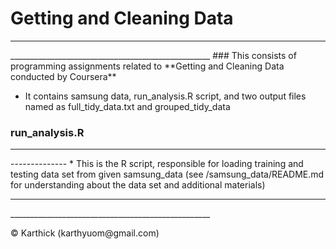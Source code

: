 <h1>Getting and Cleaning Data</h1>
<hr>__________________________________________________</hr>
### This consists of programming assignments related to **Getting and Cleaning Data conducted by Coursera**

* It contains samsung data, run_analysis.R script, and two output files named as full_tidy_data.txt and grouped_tidy_data
### run_analysis.R 
<hr>--------------</hr>
* This is the R script, responsible for loading training and testing data set from given samsung_data (see /samsung_data/README.md for understanding about the data set and additional materials)

<hr>__________________________________________________</hr>
<p> © Karthick (karthyuom@gmail.com) </p>
